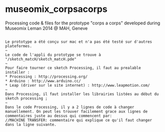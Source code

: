 museomix_corpsacorps
====================

Processing code &amp; files for the prototype "corps a corps" developed during Museomix Leman 2014 @ MAH, Geneve

~~~~ from here in french

Le prototype a été conçu sur mac et n'a pas été testé sur d'autres plateformes.
~
Le code de l'appli du prototype se trouve à "/sketch_matcH/sketch_matcH.pde"
~
Pour faire tourner ce sketch Processing, il faut au prealable installer :
* Processing : http://processing.org/
* Arduino : http://www.arduino.cc/
* Leap (driver sur le site internet) : http://www.leapmotion.com/
~
Dans Processing, il faut installer les librairies listées au début du sketch processing ;
~
Dans le code Processing, il y a 2 lignes de code à changer manuellement. On peut les trouver facilement grace aux lignes de commentaires juste au dessus qui commencent par:
//MACHINE TRANSFER: commentaire qui explique ce qu'il faut changer dans la ligne suivante.






